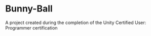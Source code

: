 # Bunny-Ball
A project created during the completion of the Unity Certified User: Programmer certification
